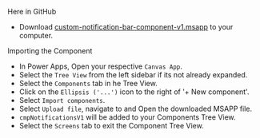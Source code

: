 Here in GitHub
- Download [custom-notification-bar-component-v1.msapp](https://github.com/ohthreesixtyfive/power-apps/blob/main/samples/custom-notification-bar-component/custom-notification-bar-component-v1.msapp) to your computer.

Importing the Component
- In Power Apps, Open your respective ` Canvas App `.
- Select the ` Tree View ` from the left sidebar if its not already expanded.
- Select the ` Components ` tab in he Tree View.
- Click on the ` Ellipsis ('...') ` icon to the right of '+ New component'.
- Select ` Import components `.
- Select ` Upload file `, navigate to and Open the downloaded MSAPP file.
- ` cmpNotificationsV1 ` will be added to your Components Tree View.
- Select the ` Screens ` tab to exit the Component Tree View.

